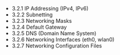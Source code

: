 

- 3.2.1 IP Addressing (IPv4, IPv6)
- 3.2.2 Subnetting
- 3.2.3 Networking Masks
- 3.2.4 Default Gateway
- 3.2.5 DNS (Domain Name System)
- 3.2.6 Networking Interfaces (eth0, wlan0)
- 3.2.7 Networking Configuration Files
